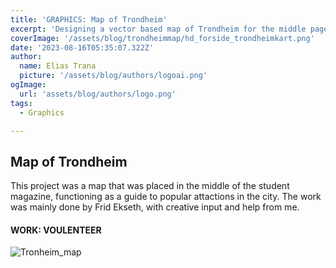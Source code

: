 ```yaml
---
title: 'GRAPHICS: Map of Trondheim'
excerpt: 'Designing a vector based map of Trondheim for the middle page of the student magazine.'
coverImage: '/assets/blog/trondheimmap/hd_forside_trondheimkart.png'
date: '2023-08-16T05:35:07.322Z'
author:
  name: Elias Trana
  picture: '/assets/blog/authors/logoai.png'
ogImage:
  url: 'assets/blog/authors/logo.png'
tags:
  - Graphics

---
```




## Map of Trondheim

This project was a map that was placed in the middle of the student magazine, functioning as a guide to popular attactions in the city. The work was mainly done by Frid Ekseth, with creative input and help from me. 

#### **WORK:** VOULENTEER


![Tronheim_map](/assets/blog/trondheimmap/midtsidebilde_fadderukeHD.png)


